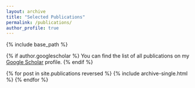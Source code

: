 ```yaml
---
layout: archive
title: "Selected Publications"
permalink: /publications/
author_profile: true
---
```


{% include base_path %}

{% if author.googlescholar %}
  You can find the list of all publications on my <u><a href="{{author.googlescholar}}">Google Scholar</a></u> profile.
{% endif %}

{% for post in site.publications reversed %}
  {% include archive-single.html %}
{% endfor %}
